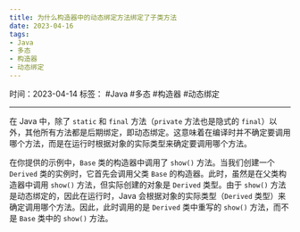 ```yaml
---
title: 为什么构造器中的动态绑定方法绑定了子类方法
date: 2023-04-16
tags: 
- Java 
- 多态 
- 构造器 
- 动态绑定 
---
```


时间：2023-04-14
标签： #Java #多态 #构造器 #动态绑定 

---

在 Java 中，除了 `static` 和 `final` 方法（`private` 方法也是隐式的 `final`）以外，其他所有方法都是后期绑定，即动态绑定。这意味着在编译时并不确定要调用哪个方法，而是在运行时根据对象的实际类型来确定要调用哪个方法。

在你提供的示例中，`Base` 类的构造器中调用了 `show()` 方法。当我们创建一个 `Derived` 类的实例时，它首先会调用父类 `Base` 的构造器。此时，虽然是在父类构造器中调用 `show()` 方法，但实际创建的对象是 `Derived` 类型。由于 `show()` 方法是动态绑定的，因此在运行时，Java 会根据对象的实际类型（`Derived` 类型）来确定调用哪个方法。因此，此时调用的是 `Derived` 类中重写的 `show()` 方法，而不是 `Base` 类中的 `show()` 方法。